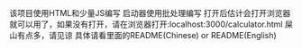 该项目使用HTML和少量JS编写
启动器使用批处理编写
打开后估计会打开浏览器就可以用了，如果没有打开，请在浏览器打开:localhost:3000/calculator.html
屎山有点多，请见谅
具体请看里面的README(Chinese) or README(English)
